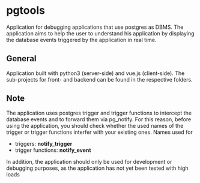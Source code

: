 # pgtools

Application for debugging applications that use postgres as DBMS.
The application aims to help the user to understand his application by displaying the database events triggered by the application in real time.

## General
Application built with python3 (server-side) and vue.js (client-side).
The sub-projects for front- and backend can be found in the respective folders.

## Note
The application uses postgres trigger and trigger functions to intercept the database events and to forward them via pg_notify. For this reason, before using the application, you should check whether the used names of the trigger or trigger functions interfer with your existing ones. 
Names used for
* triggers: **notify_trigger**
* trigger functions: **notify_event**

In addition, the application should only be used for development or debugging purposes, as the application has not yet been tested with high loads
